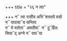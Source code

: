 +++
title = "२६ न त्वा"

+++
न᳓ त्वा रासीय अभि᳓शस्तये वसो  
न᳓ पापत्वा᳓य सन्तिय  
न᳓ मे स्तोता᳓ अमतीवा᳓ न᳓ दु᳓र्हितः  
सिया᳓द् अग्ने न᳓ पाप᳓या